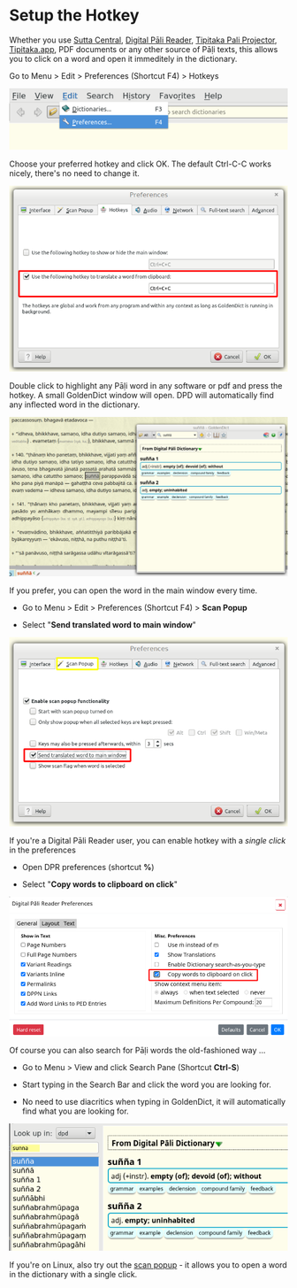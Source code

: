 # Setup the Hotkey

Whether you use [Sutta Central](https://suttacentral.net/), [Digital Pāli Reader](https://www.digitalpalireader.online/_dprhtml/index.html), [Tipitaka Pali Projector](https://www.microsoft.com/en-us/p/tipitaka-pali-projector/9pkwwvrdvnl4#activetab=pivot:overviewtab), [Tipitaka.app](https://tipitaka.app/), PDF documents or any other source of Pāḷi texts, this allows you to click on a word and open it immeditely in the dictionary. 

Go to Menu > Edit > Preferences (Shortcut F4) > Hotkeys

![preferences](../pics/hotkey/preferences.png)

Choose your preferred hotkey and click OK. The default Ctrl-C-C works nicely, there's no need to change it.

![hoteky](../pics/hotkey/hoteky.png)

Double click to highlight any Pāḷi word in any software or pdf and press the hotkey. A small GoldenDict window will open. DPD will automatically find any inflected word in the dictionary.

![popupwindow](../pics/hotkey/popupwindow.png)

If you prefer, you can open the word in the main window every time.

- Go to Menu > Edit > Preferences (Shortcut F4) > **Scan Popup** 

- Select "**Send translated word to main window**"

![send to main window](../pics/hotkey/send%20to%20main%20window.png)

If you're a Digital Pāli Reader user, you can enable hotkey with a _single click_ in the preferences

- Open DPR preferences (shortcut **%**)

- Select "**Copy words to clipboard on click**"

![dpr clipboard preference](../pics/hotkey/dpr%20clipboard%20preference.png)

Of course you can also search for Pāḷi words the old-fashioned way ...

- Go to Menu > View and click Search Pane (Shortcut **Ctrl-S**)

- Start typing in the Search Bar and click the word you are looking for.

- No need to use diacritics when typing in GoldenDict, it will automatically find what you are looking for.

![search](../pics/hotkey/search.png)

If you're on Linux, also try out the [scan popup](scan_popup.md) - it allows you to open a word in the dictionary with a single click.

